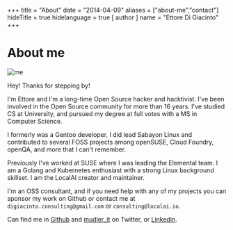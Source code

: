 +++
title = "About"
date = "2014-04-09"
aliases = ["about-me","contact"]
hideTitle = true
hidelanguage = true
[ author ]
  name = "Ettore Di Giacinto"
+++

# About me

![me](https://github.com/mudler/blog/assets/2420543/5794f640-7c7d-4f9a-a617-ecc31356c08a)

Hey! Thanks for stepping by!

I'm Ettore and I'm a long-time Open Source hacker and hacktivist. I've been involved in the Open Source community for more than 16 years. I've studied CS at University, and pursued my degree at full votes with a MS in Computer Science.

I formerly was a Gentoo developer, I did lead Sabayon Linux and contributed to several FOSS projects among openSUSE, Cloud Foundry, openQA, and more that I can't remember.

Previously I've worked at SUSE where I was leading the Elemental team. I am a Golang and Kubernetes enthusiast with a strong Linux background skillset. I am the LocalAI creator and maintainer.

I'm an OSS consultant, and if you need help with any of my projects you can sponsor my work on Github or contact me at `digiacinto.consulting@gmail.com` or `consulting@localai.io`.

Can find me in [Github](https://github.com/mudler) and [mudler_it](https://twitter.com/mudler_it) on Twitter, or [Linkedin](https://linkedin.com/in/ettore-di-giacinto-211a4166).